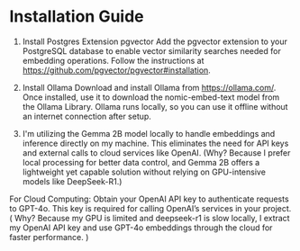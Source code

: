 # Installation Guide

1. Install Postgres Extension pgvector
Add the pgvector extension to your PostgreSQL database to enable vector similarity searches needed for embedding operations. Follow the instructions at https://github.com/pgvector/pgvector#installation.

2. Install Ollama
Download and install Ollama from https://ollama.com/. Once installed, use it to download the nomic-embed-text model from the Ollama Library. Ollama runs locally, so you can use it offline without an internet connection after setup.

4. I'm utilizing the Gemma 2B model locally to handle embeddings and inference directly on my machine. This eliminates the need for API keys and external calls to cloud services like OpenAI. (Why? Because I prefer local processing for better data control, and Gemma 2B offers a lightweight yet capable solution without relying on GPU-intensive models like DeepSeek-R1.)

For Cloud Computing:
Obtain your OpenAI API key to authenticate requests to GPT-4o. This key is required for calling OpenAI’s services in your project.
( Why? Because my GPU is limited and deepseek-r1 is slow locally, I extract my OpenAI API key and use GPT-4o embeddings through the cloud for faster performance. )

